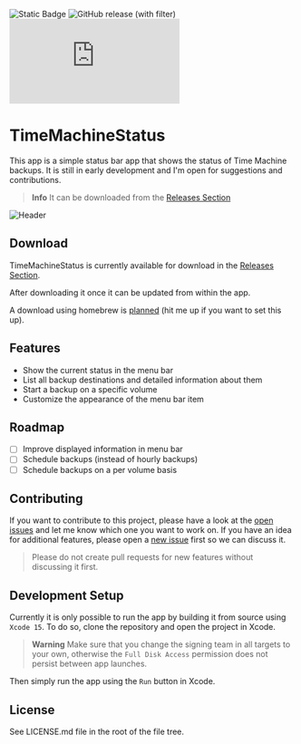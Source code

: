 ![Static Badge](https://img.shields.io/badge/14.0_Sonoma-orange?label=macOS)
![GitHub release (with filter)](https://img.shields.io/github/v/release/lukepistrol/TimeMachineStatus?style=flat-square)
![Downloads](https://img.shields.io/github/downloads/lukepistrol/TimeMachineStatus/TimeMachineStatus.dmg?style=flat-square&logo=github&label=Downloads&color=green)

# TimeMachineStatus

This app is a simple status bar app that shows the status of Time Machine backups. It is still in early development and I'm open for suggestions and contributions.

> **Info**
> It can be downloaded from the [Releases Section](https://github.com/lukepistrol/TimeMachineStatus/releases/latest)

![Header](https://github.com/lukepistrol/TimeMachineStatus/assets/9460130/cea44ed3-21ea-4f06-9916-69b76584c313)

## Download

TimeMachineStatus is currently available for download in the [Releases Section](https://github.com/lukepistrol/TimeMachineStatus/releases/latest).

After downloading it once it can be updated from within the app.

A download using homebrew is [planned](https://github.com/lukepistrol/TimeMachineStatus/issues/10) (hit me up if you want to set this up).

## Features

* Show the current status in the menu bar
* List all backup destinations and detailed information about them
* Start a backup on a specific volume
* Customize the appearance of the menu bar item

## Roadmap

- [ ] Improve displayed information in menu bar
- [ ] Schedule backups (instead of hourly backups)
- [ ] Schedule backups on a per volume basis

## Contributing

If you want to contribute to this project, please have a look at the [open issues](https://github.com/lukepistrol/TimeMachineStatus/issues) and let me know which one you want to 
work on. If you have an idea for additional features, please open a [new issue](https://github.com/lukepistrol/TimeMachineStatus/issues/new/choose) first so we can discuss it.

> Please do not create pull requests for new features without discussing it first.

## Development Setup

Currently it is only possible to run the app by building it from source using `Xcode 15`. To do so, clone the repository
and open the project in Xcode.

> **Warning**
> Make sure that you change the signing team in all targets to your own, otherwise the `Full Disk Access` permission does not persist
> between app launches.

Then simply run the app using the `Run` button in Xcode.

## License

See LICENSE.md file in the root of the file tree.
